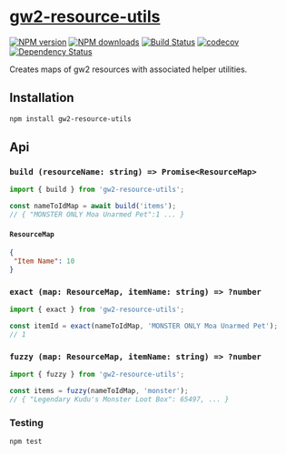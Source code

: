 # [gw2-resource-utils](https://github.com/madou/gw2-resource-utils)

[![NPM version](http://img.shields.io/npm/v/gw2-resource-utils.svg?style=flat-square)](https://www.npmjs.com/package/gw2-resource-utils)
[![NPM downloads](http://img.shields.io/npm/dm/gw2-resource-utils.svg?style=flat-square)](https://www.npmjs.com/package/gw2-resource-utils)
[![Build Status](http://img.shields.io/travis/madou/gw2-resource-utils/master.svg?style=flat-square)](https://travis-ci.org/madou/gw2-resource-utils)
[![codecov](https://codecov.io/gh/madou/gw2-resource-utils/branch/master/graph/badge.svg)](https://codecov.io/gh/madou/gw2-resource-utils)
[![Dependency Status](http://img.shields.io/david/madou/gw2-resource-utils.svg?style=flat-square)](https://david-dm.org/madou/gw2-resource-utils)

Creates maps of gw2 resources with associated helper utilities.

## Installation

```sh
npm install gw2-resource-utils
```

## Api

### `build (resourceName: string) => Promise<ResourceMap>`

```javascript
import { build } from 'gw2-resource-utils';

const nameToIdMap = await build('items');
// { "MONSTER ONLY Moa Unarmed Pet":1 ... }
```

#### `ResourceMap`

```json
{
 "Item Name": 10
}
```

### `exact (map: ResourceMap, itemName: string) => ?number`

```javascript
import { exact } from 'gw2-resource-utils';

const itemId = exact(nameToIdMap, 'MONSTER ONLY Moa Unarmed Pet');
// 1
```

### `fuzzy (map: ResourceMap, itemName: string) => ?number`

```javascript
import { fuzzy } from 'gw2-resource-utils';

const items = fuzzy(nameToIdMap, 'monster');
// { "Legendary Kudu's Monster Loot Box": 65497, ... }
```

### Testing

```bash
npm test
```
